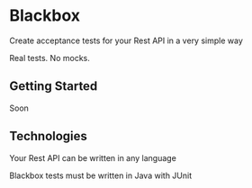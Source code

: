 # Blackbox #

Create acceptance tests for your Rest API in a very simple way

Real tests. No mocks.

## Getting Started ##

Soon

## Technologies ##

Your Rest API can be written in any language

Blackbox tests must be written in Java with JUnit
